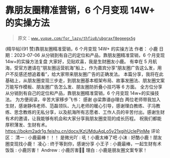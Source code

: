 # 靠朋友圈精准营销，6 个月变现 14W+ 的实操方法

> 原文：[`www.yuque.com/for_lazy/thfiu8/ubgraxf8egeegx5g`](https://www.yuque.com/for_lazy/thfiu8/ubgraxf8egeegx5g)

<ne-h2 id="df46ad4b" data-lake-id="df46ad4b"><ne-heading-ext><ne-heading-anchor></ne-heading-anchor><ne-heading-fold></ne-heading-fold></ne-heading-ext><ne-heading-content><ne-text id="ua565b31a">(精华帖)(91 赞)靠朋友圈精准营销，6 个月变现 14W+ 的实操方法</ne-text></ne-heading-content></ne-h2> <ne-p id="ud8c70ea8" data-lake-id="ud8c70ea8"><ne-text id="uc82bda59">作者： 小鹿</ne-text></ne-p> <ne-p id="u86e6c555" data-lake-id="u86e6c555"><ne-text id="ua1086a0d">日期：2023-07-06</ne-text></ne-p> <ne-p id="u24049b82" data-lake-id="u24049b82"><ne-text id="u56d5af10">从分销到有自己的定位和产品，靠朋友圈精准营销，6 个月变现 14w+的实操方法复盘</ne-text></ne-p> <ne-p id="uc95a5768" data-lake-id="uc95a5768"><ne-text id="u235a805e">大家好，见贴欢喜，我是生财圈友小鹿。</ne-text></ne-p> <ne-p id="u97aca773" data-lake-id="u97aca773"><ne-text id="ufb4c4180">有幸在 5 月航海，受官方邀请在“朋友圈运营航海”船上，作为嘉宾分享“朋友圈广告这么发，用户不反感还想追着看”，给大家带来朋友圈广告的正确发法。</ne-text></ne-p> <ne-p id="u1ac50238" data-lake-id="u1ac50238"><ne-text id="u6ff3b082">本篇分享，我将在此基础上，从朋友圈变现三步走，到朋友圈基本框架布局、故事发圈法、朋友圈文案万能写作模板、朋友圈广告怎么发、朋友圈防折叠小技巧等 6 方面。</ne-text></ne-p> <ne-p id="u4789222d" data-lake-id="u4789222d"><ne-text id="u067a3b04">全方位分享从分销到有自己的定位和产品，靠朋友圈精准营销，6 个月变现 14w+的实操技法。</ne-text></ne-p> <ne-p id="uc67825af" data-lake-id="uc67825af"><ne-text id="u364d5e6d">为方便阅读，辛苦大家移步飞书：</ne-text></ne-p> <ne-p id="ue78a3ab7" data-lake-id="ue78a3ab7"><ne-text id="ub5175207">感谢 @梁靠谱@理白 两位老师带我加入生财，感谢静伟老师、范磊领队、九儿老师的暖心引导，感谢理白教练、子冯教练、思念教练的无私分享，以及航海所有志愿者、工作人员的辛苦付出。感谢生财有术的邀请，让我能够有机会和大家分享我朋友圈变现的成长历程。</ne-text></ne-p> <ne-p id="u680722e3" data-lake-id="u680722e3"><ne-text id="u6a3d9864">祝我们都能厚积薄发、生财有术。</ne-text>[<ne-text id="u68183a9c">https://bokm2adr1g.feishu.cn/docx/KzUMduAqLo5y21xgihUclePjnMe</ne-text>](https://bokm2adr1g.feishu.cn/docx/KzUMduAqLo5y21xgihUclePjnMe)</ne-p> <ne-hole id="ubf31bf16" data-lake-id="ubf31bf16"><ne-card data-card-name="hr" data-card-type="block" id="Rb6EU" data-event-boundary="card"><ne-p id="uc34057c1" data-lake-id="uc34057c1"><ne-text id="u8acf6dfc">评论区：</ne-text></ne-p> <ne-p id="ud5825712" data-lake-id="ud5825712"><ne-text id="ue7a1c86e">清一 : 小鹿最棒！！！</ne-text> <ne-text id="u6b9c3467">是微光吖 : 吼！小鹿太棒了吧</ne-text> <ne-text id="u7a123854">小沫 : 好酷小鹿！朋友圈变现找小鹿！</ne-text> <ne-text id="u2b6d1b37">凌心 : 终于等到你，感谢分享</ne-text> <ne-text id="u84c0cc7e">小王子 : 小鹿最棒，一起生财有术</ne-text> <ne-text id="u73f09c61">饭饭 : 小鹿厉害！</ne-text> <ne-text id="ud9de07fe">Andrew : 小鹿厉害👍🏻</ne-text> <ne-text id="ufe705e97">理白 : 小鹿是朋友圈文案专家！</ne-text></ne-p></ne-card></ne-hole>